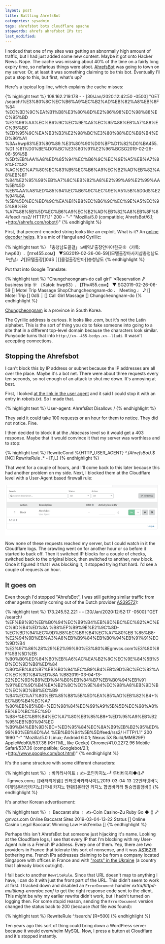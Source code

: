 ```yaml
---
layout: post
title: Battling AhrefsBot
categories: sysadmin
tags: ahrefsbot bots cloudflare apache
stopwords: ahrefs ahrefsbot IPs txt
last_modified:
---
```


I noticed that one of my sites was getting an abnormally high amount
of traffic, but I had just added some new content. Maybe it got onto
Hacker News. Nope. The cache was missing about 40% of the time on a
fairly long expiry time, so nefarious things were afoot.
[AhrefsBot](+http://ahrefs.com/robot/) was going to town on my server.
Or, at least it was something claiming to be this bot. Eventually I'll
put a stop to this, but first, what's up?

Here's a typical log line, which explains the cache misses:

{% highlight text %}
108.162.219.178 - - [30/Jan/2020:12:42:50 -0500] "GET
/search/%E3%80%8C%EC%B6%A9%EC%B2%AD%EB%82%A8%EB%8F%84
%EC%BD%9C%EA%B1%B8%E3%80%8D%E2%86%98%EC%98%88%EC%95%BD
%E2%99%AA%EC%B6%9C%EC%9E%A5%EC%95%88%EB%A7%88%EC%95%BC
%ED%95%9C%EA%B3%B3%E2%98%BC%E3%80%88%EC%B9%B4%ED%86%A1
%3A+hwp63%E3%80%89.%E3%80%90%D0%BF%D1%82%D0%BA455.%D1
%81%D0%BE%D0%BC%E3%80%91%E2%96%BCSG2019-02-26-06-59%5B
%5D%EB%AA%A8%ED%85%94%EC%B6%9C%EC%9E%A5%EB%A7%88%EC%82
%AC%EC%A7%80%EC%83%B5%EC%B6%A9%EC%B2%AD%EB%82%A8%EB%8F
%84%E2%95%99%EB%A7%8C%EB%82%A8%E2%99%A9%E2%99%AA%5B%5D
%EB%AA%A8%ED%85%94%EC%B6%9C%EC%9E%A5%5B%5D0dS%E2%94%8A
%5B%5D%EC%BD%9C%EA%B1%B8%EC%B6%9C%EC%9E%A5%EC%95%88%EB
%A7%88%5B%5D%EC%B6%A9%EC%B2%AD%EB%82%A8%EB%8F%84/feed/
rss2/ HTTP/1.1" 200 - "-" "Mozilla/5.0 (compatible;
AhrefsBot/6.1; +http://ahrefs.com/robot/)"
{% endhighlight %}

First, that percent-encoded string looks like an exploit. What is
it? An [online decoder helps](https://www.url-encode-decode.com). It's
a mix of Hangul and Cyrillic:

{% highlight text %}
「충청남도콜걸」↘예약♪출장안마야한곳☼〈카톡: hwp63〉.【птк455.сом】
▼SG2019-02-26-06-59[]모텔출장마사지샵충청남도╙만남♩♪[]모텔출장[]0dS
┊[]콜걸출장안마[]충청남도
{% endhighlight %}

Put that into Google Translate:

{% highlight text %}
"Chungcheongnam-do call girl" ↘Reservation ♪ business trip ☼
〈Katok: hwp63〉. 【Птк455.сом】
▼ SG2019-02-26-06-59 [] Motel Trip Massage ShopChungcheongnam-do
♩ Meeting ♩ ♪ [] Motel Trip [] 0dS
┊ [] Call Girl Massage [] Chungcheongnam-do
{% endhighlight %}

[Chungcheongnam](https://en.wikipedia.org/wiki/South_Chungcheong_Province) is a province in South Korea.

The Cyrillic address is curious. It looks like *.com*, but it's not
the Latin alphabet. This is the sort of thing you do to fake someone
into going to a site that in a different top-level domain because the
characters look similar. Punycode turns that into
`http://xn--455-bedys.xn--l1adi`. It wasn't accepting connections.

## Stopping the Ahrefsbot

I can't block this by IP address or subnet because the IP addresses are
all over the place. Maybe it's a bot net. There were about three requests
every ten seconds, so not enough of an attack to shut me down. It's annoying
at best.

First, I looked [at the link in the user agent](http://ahrefs.com/robot/)
and it said I could stop it with an entry in _robots.txt_. So I made that.

{% highlight text %}
User-agent: AhrefsBot
Disallow: /
{% endhighlight %}

They said it could take 100 requests or an hour for them to notice. They
did not notice. Fine.

I then decided to block it at the *.htaccess* level so it would get
a 403 response. Maybe that it would convince it that my server was
worthless and to stop:

{% highlight text %}
RewriteCond %{HTTP_USER_AGENT} ^.*(AhrefsBot).*$ [NC]
RewriteRule .* - [F,L]
{% endhighlight %}

That went for a couple of hours, and I'll come back to this later because
this had another problem on my side. Next, I blocked them at the
Cloudflare level with a User-Agent based firewall rule:

![Cloudflare fireawall rule](/images/ahrefsbot-firewall-rule.png)

Now none of these requests reached my server, but I could watch in it
the Cloudflare logs. The crawling went on for another hour or so
before it started to back off. Then it switched IP blocks for a couple
of checks, switched back to the original block, then switched to
another, new block. Once it figured it that I was blocking it, it
stopped trying that hard. I'd see a couple of requests an hour.

## It goes on

Even though I'd stopped "AhrefsBot", I was still getting similar traffic from
other agents (mostly coming out of the Dutch provider [AS39572](https://ipinfo.io/AS39572)):

{% highlight text %}
173.245.52.221 - - [30/Jan/2020:12:52:17 -0500] "GET /search/
%EF%B9%9D%EB%B0%94%EC%B9%B4%EB%9D%BC%EC%82%AC%EC%9D%B4%ED%8A
%B8%EF%B9%9E%E2%9C%8D-%EC%BD%94%EC%9D%B8%EC%B9%B4%EC%A7%80%EB
%85%B8-%E2%94%9B%EB%A3%A8%EB%B9%84%EB%B0%94%EB%91%91%EC%9D%B4
%E2%97%86%28%29%E2%99%90%E3%80%8Egmvcs.com%E3%80%8F%5B%5D%EB
%B0%B0%ED%84%B0%EB%A6%AC%EA%B2%8C%EC%9E%84%5B%5D%EC%9D%B8%ED%84
%B0%EB%84%B7%EB%B0%94%EC%B9%B4%EB%9D%BC%EC%82%AC%EC%9D%B4%ED%8A
%B82019-03-04-13-22%EC%9D%B8%ED%84%B0%EB%84%B7%EB%B0%94%EB%91
%91%EC%9D%B4%EA%B2%8C%EC%9E%84%EC%98%A8%EB%9D%BC%EC%9D%B8%EC%B9
%B4%EC%A7%80%EB%85%B8%5B%5D%EA%B5%AD%EB%82%B4+%EC%B9%B4%EC%A7
%80%EB%85%B8+%ED%98%84%ED%99%A9%5B%5D%EC%98%A8%EB%9D%BC%EC%9D
%B8+%EC%B9%B4%EC%A7%80%EB%85%B8+%ED%95%A9%EB%B2%95%EB%B0%94%EC
%B9%B4%EB%9D%BC+%ED%95%84%EC%8A%B9%EB%B2%95%ED%99%80%EB%8D%A4
%EB%B0%94%5B%5D/feed/rss2/ HTTP/1.1" 200 1990 "-" "Mozilla/5.0
(Linux; Android 6.0.1; Nexus 5X Build/MMB29P) AppleWebKit/537.36
(KHTML, like Gecko) Chrome/41.0.2272.96 Mobile Safari/537.36
(compatible; Googlebot/2.1; +http://www.google.com/bot.html)"
{% endhighlight %}

It's the same structure with some different characters:

{% highlight text %}
﹝바카라사이트﹞✍-코인카지노-┛루비바둑이◆()♐『gmvcs.com』[]배터리게임[]
인터넷바카라사이트2019-03-04-13-22인터넷바둑이게임온라인카지노[]국내 카지노
현황[]온라인 카지노 합법바카라 필승법홀덤바[]
{% endhighlight %}

It's another Korean advertisement:

{% highlight text %}
﹝ Baccarat site ﹞ ✍-Coin Casino-Zu Ruby Go ◆ () ♐ gmvcs.com
Online Baccarat Sites 2019-03-04-13-22
Status [] Online Casino Legal Baccarat Winning Law Hold'emba []
{% endhighlight %}

Perhaps this isn't AhrefsBot but someone just hijacking it's name.
Looking at the Cloudflare logs, I see that every IP that I'm blocking
with my User-Agent rule is a French IP address. Every one of them.
Yep, there are two providers in France that tolerate this sort of
nonsense, and it was [AS16276](https://ipinfo.io/AS16276) bothering
me. French IPs addresses claiming to be from a company located
Singapore with offices in France and with ["roots" in the
Ukraine](https://ahrefs.com/about) (a country that I already block
outright).

I fall back to another `RewriteRule`. Since that URL doesn't map to
anything I have, I can do it with just the front part of the URL. This
didn't seem to work at first. I tracked down and disabled an
`ErrorDocument` handler *extra/httpd-multilang-errordoc.conf* to get
the right response code sent to the client. This might be why my
earlier rewrite didn't work, but I hadn't turned on logging then. For
some stupid reason, sending the `ErrorDocument` version changed the
status back to 200 (because *that* file *was* found):

{% highlight text %}
RewriteRule  ^/search/ [R=500]
{% endhighlight %}

Ten years ago this sort of thing could bring down a WordPress server
because it would overwhelm MySQL. Now, I press a button at Cloudflare
and it's stopped instantly.
